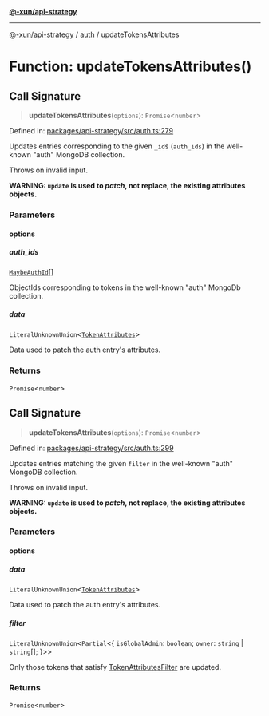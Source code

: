 [**@-xun/api-strategy**](../../README.md)

***

[@-xun/api-strategy](../../README.md) / [auth](../README.md) / updateTokensAttributes

# Function: updateTokensAttributes()

## Call Signature

> **updateTokensAttributes**(`options`): `Promise`\<`number`\>

Defined in: [packages/api-strategy/src/auth.ts:279](https://github.com/Xunnamius/api-utils/blob/9ad17e4ad2e689dd2955c28701b11d077ae09346/packages/api-strategy/src/auth.ts#L279)

Updates entries corresponding to the given `_id`s (`auth_ids`) in the
well-known "auth" MongoDB collection.

Throws on invalid input.

**WARNING: `update` is used to _patch_, not replace, the existing attributes
objects.**

### Parameters

#### options

##### auth_ids

[`MaybeAuthId`](../types/type-aliases/MaybeAuthId.md)[]

ObjectIds corresponding to tokens in the well-known "auth" MongoDb
collection.

##### data

`LiteralUnknownUnion`\<[`TokenAttributes`](../types/type-aliases/TokenAttributes.md)\>

Data used to patch the auth entry's attributes.

### Returns

`Promise`\<`number`\>

## Call Signature

> **updateTokensAttributes**(`options`): `Promise`\<`number`\>

Defined in: [packages/api-strategy/src/auth.ts:299](https://github.com/Xunnamius/api-utils/blob/9ad17e4ad2e689dd2955c28701b11d077ae09346/packages/api-strategy/src/auth.ts#L299)

Updates entries matching the given `filter` in the well-known "auth" MongoDB
collection.

Throws on invalid input.

**WARNING: `update` is used to _patch_, not replace, the existing attributes
objects.**

### Parameters

#### options

##### data

`LiteralUnknownUnion`\<[`TokenAttributes`](../types/type-aliases/TokenAttributes.md)\>

Data used to patch the auth entry's attributes.

##### filter

`LiteralUnknownUnion`\<`Partial`\<\{ `isGlobalAdmin`: `boolean`; `owner`: `string` \| `string`[]; \}\>\>

Only those tokens that satisfy [TokenAttributesFilter](../types/type-aliases/TokenAttributesFilter.md) are updated.

### Returns

`Promise`\<`number`\>
